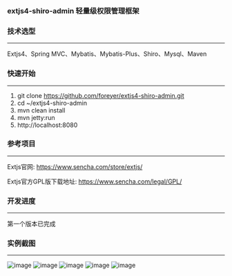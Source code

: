 
### extjs4-shiro-admin 轻量级权限管理框架

### 技术选型
-------------
Extjs4、Spring MVC、Mybatis、Mybatis-Plus、Shiro、Mysql、Maven

### 快速开始
-------------
1. git clone https://github.com/foreyer/extjs4-shiro-admin.git
2. cd ~/extjs4-shiro-admin
3. mvn clean install
4. mvn jetty:run
5. http://localhost:8080

### 参考项目
-------------
Extjs官网: https://www.sencha.com/store/extjs/

Extjs官方GPL版下载地址: https://www.sencha.com/legal/GPL/

### 开发进度
-------------

第一个版本已完成

### 实例截图
-------------
![image](https://git.oschina.net/uploads/images/2017/0821/142907_8a2604f6_89451.png "0.png")
![image](https://git.oschina.net/uploads/images/2017/0821/142917_a2859dad_89451.png "1.png")
![image](https://git.oschina.net/uploads/images/2017/0821/142926_d0daab38_89451.png "2.png")
![image](https://git.oschina.net/uploads/images/2017/0821/142934_334ddd2b_89451.png "3.png")
![image](https://git.oschina.net/uploads/images/2017/0821/142944_8877933b_89451.png "4.png")

